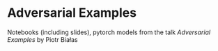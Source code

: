 # Adversarial Examples

Notebooks (including slides), pytorch models from the talk *Adversarial Examples* by Piotr Białas
